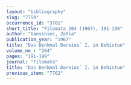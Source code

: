 ```yaml
---
layout: "bibliography"
slug: "7759"
occurrence_id: "3701"
short_title: "Filomata 204 (1967), 191-199"
author: "Gansiniec, Zofia"
publication_year: "1967"
title: "Das Denkmal Dareios´ I. in Behistun"
volume_no_: "204"
pages: "191-199"
journal: "Filomata"
title: "Das Denkmal Dareios´ I. in Behistun"
previous_item: "7762"
---
```

